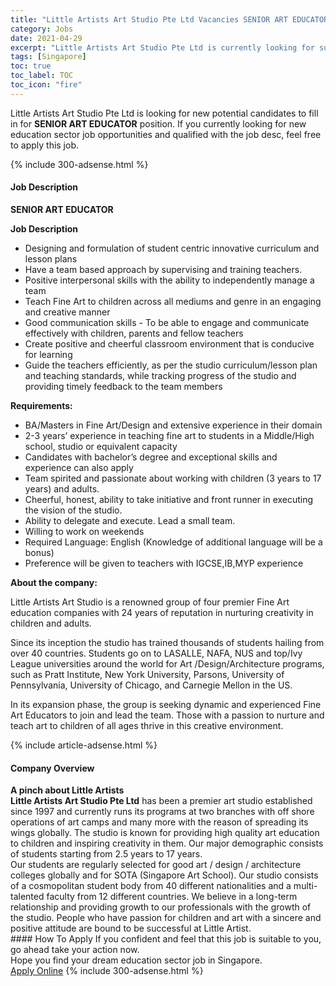 ```yaml
---
title: "Little Artists Art Studio Pte Ltd Vacancies SENIOR ART EDUCATOR" 
category: Jobs 
date: 2021-04-29 
excerpt: "Little Artists Art Studio Pte Ltd is currently looking for suitable person to fill in the SENIOR ART EDUCATOR which positioned at Singapore" 
tags: [Singapore] 
toc: true 
toc_label: TOC 
toc_icon: "fire" 
--- 
```


<p>Little Artists Art Studio Pte Ltd is looking for new potential candidates to fill in for <b>SENIOR ART EDUCATOR</b> position. If you currently looking for new education sector job opportunities and qualified with the job desc, feel free to apply this job.
</p>{% include 300-adsense.html %} 
<div><div><h4>Job Description</h4></div><div><div><span><div><p><strong>SENIOR ART EDUCATOR</strong></p><p><strong>Job Description</strong></p><ul><li>Designing and formulation of student centric innovative curriculum and lesson plans</li><li>Have a team based approach by supervising and training teachers.</li><li>Positive interpersonal skills with the ability to independently manage a team</li><li>Teach Fine Art to children across all mediums and genre in an engaging and creative manner</li><li>Good communication skills - To be able to engage and communicate effectively with children, parents and fellow teachers</li><li>Create positive and cheerful classroom environment that is conducive for learning</li><li>Guide the teachers efficiently, as per the studio curriculum/lesson plan and teaching standards, while tracking progress of the studio and providing timely feedback to the team members</li></ul><p><strong>Requirements:</strong></p><ul><li>BA/Masters in Fine Art/Design and extensive experience in their domain</li><li>2-3 years&#8217; experience in teaching fine art to students in a Middle/High school, studio or equivalent capacity</li><li>Candidates with bachelor&#8217;s degree and exceptional skills and experience can also apply</li><li>Team spirited and passionate about working with children (3 years to 17 years) and adults.</li><li>Cheerful, honest, ability to take initiative and front runner in executing the vision of the studio.</li><li>Ability to delegate and execute. Lead a small team.</li><li>Willing to work on weekends</li><li>Required Language: English (Knowledge of additional language will be a bonus)</li><li>Preference will be given to teachers with IGCSE,IB,MYP experience</li></ul><p><strong>About the company:</strong></p><p>Little Artists Art Studio is a renowned group of four premier Fine Art education companies with 24 years of reputation in nurturing creativity in children and adults.</p><p>Since its inception the studio has trained thousands of students hailing from over 40 countries. Students go on to LASALLE, NAFA, NUS and top/Ivy League universities around the world for Art /Design/Architecture programs, such as Pratt Institute, New York University, Parsons, University of Pennsylvania, University of Chicago, and Carnegie Mellon in the US.</p><p>In its expansion phase, the group is seeking dynamic and experienced Fine Art Educators to join and lead the team. Those with a passion to nurture and teach art to children of all ages thrive in this creative environment.</p></div></span></div></div></div> 
{% include article-adsense.html %} 
<div><div><h4>Company Overview</h4></div><div><div><span><div><div>
<div>
<div>
<div>
<div><strong>A pinch about Little Artists </strong></div>
<div><strong>Little Artists Art Studio Pte Ltd</strong>&#160;has been a premier art studio established since 1997 and currently runs its programs at two branches with off shore operations of art camps and many more with the reason of spreading its wings globally. The studio is known&#160;for&#160;providing&#160;high quality art education to children and inspiring creativity in them. Our major demographic consists of students starting from 2.5 years to 17 years.</div>
<div>Our students are regularly selected for good art / design / architecture colleges globally and for SOTA (Singapore Art School).&#160;Our studio consists of a cosmopolitan student body from 40 different nationalities and a multi-talented faculty from 12 different countries. We believe in a long-term relationship and providing growth to our professionals with the growth of the studio. People who have passion for children and art with a sincere and positive attitude are bound to be successful at Little Artist.&#160;&#160;</div>
</div>
</div>
</div>
</div></div></span></div></div></div> 
#### How To Apply 
If you confident and feel that this job is suitable to you, go ahead take your action now. <br/> 
Hope you find your dream education sector job in Singapore. <br/> 
<a href="https://www.jobstreet.com.my/en/job/senior-art-educator-8487416/origin/sg?jobId=jobstreet-sg-job-8487416" class="btn btn--info" target="_blank" rel="nofollow noopenner">Apply Online</a> 
{% include 300-adsense.html %} 